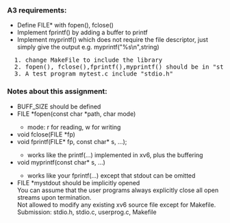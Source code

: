 <h3>A3 requirements:</h3>
<ul>
  <li>Define FILE* with fopen(), fclose()</li>
  <li>Implement fprintf() by adding a buffer to printf</li>
  <li>Implement myprintf() which does not require the file descriptor, just simply give the output e.g. myprintf("%s\n",string)</li>
</ul>
<pre>
  1. change MakeFile to include the library
  2. fopen(), fclose(),fprintf(),myprintf() should be in "stdio.c"
  3. A test program mytest.c include "stdio.h"
</pre>

<p>
  <h3>Notes about this assignment:</h3>
  <ul>
  <li>BUFF_SIZE should be defined</li>
  <li>FILE *fopen(const char *path, char mode)</li>
    <ul><li>mode: r for reading, w for writing</li></ul>
  <li>void fclose(FILE *fp)</li>
  <li>void fprintf(FILE* fp, const char* s, …);</li>
  <ul><li>works like the printf(...) implemented in xv6, plus the buffering</li></ul>
  <li>void myprintf(const char* s, …)</li>
  <ul><li>works like your fprintf(...) except that stdout can be omitted</li></ul>
<li>FILE *mystdout should be implicitly opened</li>
You can assume that the user programs always explicitly close all open streams upon termination.
<br>Not allowed to modify any existing xv6 source file except for Makefile.
<br>Submission: stdio.h, stdio.c, userprog.c, Makefile
</p>
